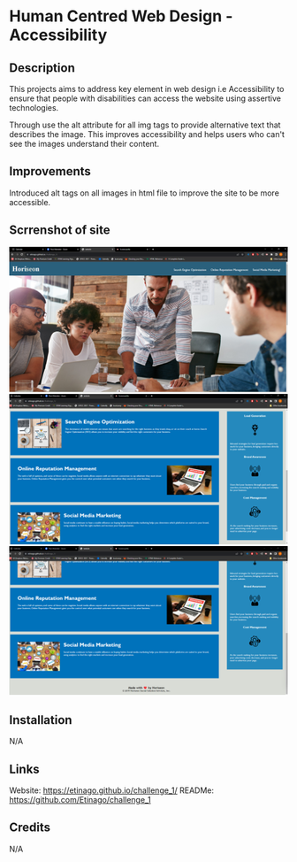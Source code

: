 # Human Centred Web Design - Accessibility

## Description
This projects aims to address key element in web design i.e Accessibility to ensure that people with disabilities can access the website using assertive technologies.

Through use the alt attribute for all img tags to provide alternative text that describes the image. This improves accessibility and helps users who can't see the images understand their content.

## Improvements 
Introduced alt tags on all images in html file to improve the site to be more accessible.


## Scrrenshot of site
![Alt text](image.png)
![Alt text](image-1.png)
![Alt text](image-2.png)
## Installation
N/A

## Links

Website: https://etinago.github.io/challenge_1/
READMe: https://github.com/Etinago/challenge_1

## Credits
N/A